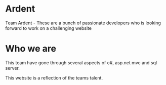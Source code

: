 # Ardent
Team Ardent - These are a bunch of passionate developers who is looking forward to work on a challenging website

# Who we are

This team have gone through several aspects of c#, asp.net mvc and sql server. 

This website is a reflection of the teams talent. 
